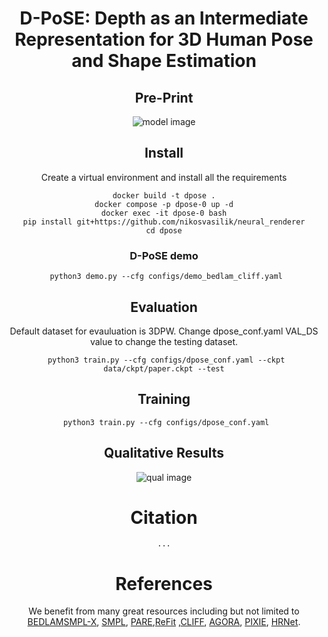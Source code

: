 <div align="center">

# D-PoSE: Depth as an Intermediate Representation for 3D Human Pose and Shape Estimation
## Pre-Print
![model image](assets/arch.png)
## Install
Create a virtual environment and install all the requirements
```
docker build -t dpose .
docker compose -p dpose-0 up -d
docker exec -it dpose-0 bash
pip install git+https://github.com/nikosvasilik/neural_renderer
cd dpose
```



### D-PoSE demo

```
 python3 demo.py --cfg configs/demo_bedlam_cliff.yaml

```


## Evaluation
Default dataset for evauluation is 3DPW.
Change dpose_conf.yaml VAL_DS value to change the testing dataset.
```
 python3 train.py --cfg configs/dpose_conf.yaml --ckpt data/ckpt/paper.ckpt --test

```

## Training
```
 python3 train.py --cfg configs/dpose_conf.yaml
```

## Qualitative Results
![qual image](assets/qual.png)
# Citation
```
...
```


# References
We benefit from many great resources including but not limited to [BEDLAM](https://github.com/pixelite1201/BEDLAM)[SMPL-X](https://smpl-x.is.tue.mpg.de/), [SMPL](https://smpl.is.tue.mpg.de), [PARE](https://gitlab.tuebingen.mpg.de/mkocabas/projects/-/tree/master/pare),[ReFit](https://github.com/yufu-wang/ReFit) ,[CLIFF](https://github.com/huawei-noah/noah-research/tree/master/CLIFF), [AGORA](https://agora.is.tue.mpg.de), [PIXIE](https://pixie.is.tue.mpg.de), [HRNet](https://github.com/leoxiaobin/deep-high-resolution-net.pytorch).


